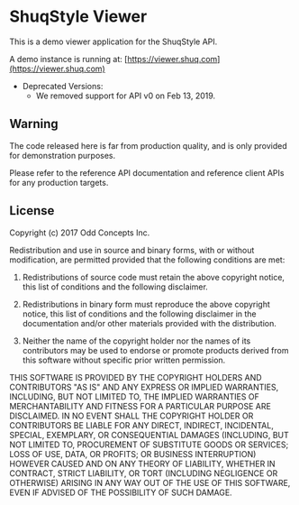 ShuqStyle Viewer
================

This is a demo viewer application for the ShuqStyle API.

A demo instance is running at: [https://viewer.shuq.com](https://viewer.shuq.com)

 * Deprecated Versions:
   * We removed support for API v0 on Feb 13, 2019.

Warning
-------

The code released here is far from production quality, and is only provided
for demonstration purposes.

Please refer to the reference API documentation and reference client APIs
for any production targets.

License
-------

Copyright (c) 2017 Odd Concepts Inc.

Redistribution and use in source and binary forms, with or without modification, are permitted provided that the following conditions are met:

1. Redistributions of source code must retain the above copyright notice, this list of conditions and the following disclaimer.

2. Redistributions in binary form must reproduce the above copyright notice, this list of conditions and the following disclaimer in the documentation and/or other materials provided with the distribution.

3. Neither the name of the copyright holder nor the names of its contributors may be used to endorse or promote products derived from this software without specific prior written permission.

THIS SOFTWARE IS PROVIDED BY THE COPYRIGHT HOLDERS AND CONTRIBUTORS "AS IS" AND ANY EXPRESS OR IMPLIED WARRANTIES, INCLUDING, BUT NOT LIMITED TO, THE IMPLIED WARRANTIES OF MERCHANTABILITY AND FITNESS FOR A PARTICULAR PURPOSE ARE DISCLAIMED. IN NO EVENT SHALL THE COPYRIGHT HOLDER OR CONTRIBUTORS BE LIABLE FOR ANY DIRECT, INDIRECT, INCIDENTAL, SPECIAL, EXEMPLARY, OR CONSEQUENTIAL DAMAGES (INCLUDING, BUT NOT LIMITED TO, PROCUREMENT OF SUBSTITUTE GOODS OR SERVICES; LOSS OF USE, DATA, OR PROFITS; OR BUSINESS INTERRUPTION) HOWEVER CAUSED AND ON ANY THEORY OF LIABILITY, WHETHER IN CONTRACT, STRICT LIABILITY, OR TORT (INCLUDING NEGLIGENCE OR OTHERWISE) ARISING IN ANY WAY OUT OF THE USE OF THIS SOFTWARE, EVEN IF ADVISED OF THE POSSIBILITY OF SUCH DAMAGE.
